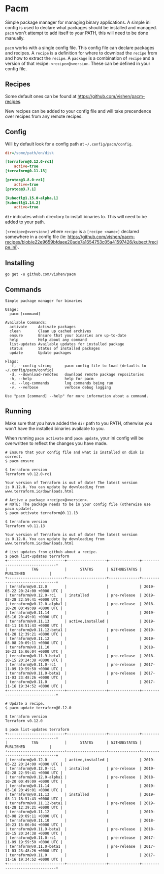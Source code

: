 # Pacm

Simple package manager for managing binary applications. A simple ini config is 
used to declare what packages should be installed and managed. `pacm` won't 
attempt to add itself to your PATH, this will need to be done manually.

`pacm` works with a single config file. This config file can declare packages and 
recipes. A `recipe` is a definition for where to download the `recipe` from and
how to extract the `recipe`. A `package` is a combination of `recipe` and a version
of that recipe: `<recipe>@<version`. These can be defined in your config file.

## Recipes

Some default ones can be found at https://github.com/vishen/pacm-recipes.

New recipes can be added to your config file and will take precendence
over recipes from any remote recipes.

## Config

Will by default look for a config path at `~/.config/pacm/config`.

```ini
dir=/some/path/on/disk

[terraform@0.12.0-rc1]
	active=true
[terraform@0.11.13]

[protoc@3.8.0-rc1]
	active=true
[protoc@3.7.1]

[kubectl@1.15.0-alpha.1]
[kubectl@1.14.2]
	active=true
```

`dir` indicates which directory to install binaries to. This will
need to be added to your path.

`[<recipe>@<version>]` where `recipe` is a `[recipe <name>]` declared
somewhere in a config file (ie: https://github.com/vishen/pacm-recipes/blob/e22e9659bfdaee20ade7a1654753c05a41597426/kubectl/recipe.ini).

## Installing

	go get -u github.com/vishen/pacm

## Commands

```
Simple package manager for binaries

Usage:
  pacm [command]

Available Commands:
  activate     Activate packages
  clean        Clean up cached archives
  ensure       Ensure that your binaries are up-to-date
  help         Help about any command
  list-updates Available updates for installed package
  status       Status of installed packages
  update       Update packages

Flags:
  -f, --config string      pacm config file to load (defaults to ~/.config/pacm/config)
  -d, --download-remotes   download remote package repositories
  -h, --help               help for pacm
  -x, --log-commands       log commands being run
  -v, --verbose            verbose debug logging

Use "pacm [command] --help" for more information about a command.
```

## Running

Make sure that you have added the `dir` path to you PATH, otherwise
you won't have the installed binaries available to you.

When running `pacm activate` and `pacm update`, your ini config
will be overwritten to reflect the changes you have made.

```
# Ensure that your config file and what is installed on disk is correct.
$ pacm ensure

$ terraform version
Terraform v0.12.0-rc1

Your version of Terraform is out of date! The latest version
is 0.12.0. You can update by downloading from www.terraform.io/downloads.html

# Active a package <recipe>@<version>. 
# NOTE: The package needs to be in your config file (otherwise use pacm update).
$ pacm activate terraform@0.11.13

$ terraform version
Terraform v0.11.13

Your version of Terraform is out of date! The latest version
is 0.12.0. You can update by downloading from www.terraform.io/downloads.html

# List updates from github about a recipe.
$ pacm list-updates terraform
+--------------------------+------------------+--------------+-------------------------------+
|           TAG            |      STATUS      | GITHUBSTATUS |           PUBLISHED           |
+--------------------------+------------------+--------------+-------------------------------+
| terraform@v0.12.0        |                  |              | 2019-05-22 20:24:00 +0000 UTC |
| terraform@v0.12.0-rc1    | installed        | pre-release  | 2019-02-28 22:59:41 +0000 UTC |
| terraform@v0.12.0-alpha1 |                  | pre-release  | 2018-10-20 00:49:09 +0000 UTC |
| terraform@v0.11.14       |                  |              | 2019-05-16 20:49:01 +0000 UTC |
| terraform@v0.11.13       | active,installed |              | 2019-03-11 18:51:43 +0000 UTC |
| terraform@v0.11.12-beta1 |                  | pre-release  | 2019-01-28 12:39:21 +0000 UTC |
| terraform@v0.11.12       |                  |              | 2019-03-08 20:09:11 +0000 UTC |
| terraform@v0.11.10       |                  |              | 2018-10-23 15:06:04 +0000 UTC |
| terraform@v0.11.9-beta1  |                  | pre-release  | 2018-10-15 20:24:38 +0000 UTC |
| terraform@v0.11.0-rc1    |                  | pre-release  | 2017-11-09 19:59:50 +0000 UTC |
| terraform@v0.11.0-beta1  |                  | pre-release  | 2017-11-03 23:48:26 +0000 UTC |
| terraform@v0.11.0        |                  |              | 2017-11-16 19:34:52 +0000 UTC |
+--------------------------+------------------+--------------+-------------------------------+

# Update a recipe.
$ pacm update terraform@0.12.0

$ terraform version
Terraform v0.12.0

$ pacm list-updates terraform
+--------------------------+------------------+--------------+-------------------------------+
|           TAG            |      STATUS      | GITHUBSTATUS |           PUBLISHED           |
+--------------------------+------------------+--------------+-------------------------------+
| terraform@v0.12.0        | active,installed |              | 2019-05-22 20:24:00 +0000 UTC |
| terraform@v0.12.0-rc1    | installed        | pre-release  | 2019-02-28 22:59:41 +0000 UTC |
| terraform@v0.12.0-alpha1 |                  | pre-release  | 2018-10-20 00:49:09 +0000 UTC |
| terraform@v0.11.14       |                  |              | 2019-05-16 20:49:01 +0000 UTC |
| terraform@v0.11.13       | installed        |              | 2019-03-11 18:51:43 +0000 UTC |
| terraform@v0.11.12-beta1 |                  | pre-release  | 2019-01-28 12:39:21 +0000 UTC |
| terraform@v0.11.12       |                  |              | 2019-03-08 20:09:11 +0000 UTC |
| terraform@v0.11.10       |                  |              | 2018-10-23 15:06:04 +0000 UTC |
| terraform@v0.11.9-beta1  |                  | pre-release  | 2018-10-15 20:24:38 +0000 UTC |
| terraform@v0.11.0-rc1    |                  | pre-release  | 2017-11-09 19:59:50 +0000 UTC |
| terraform@v0.11.0-beta1  |                  | pre-release  | 2017-11-03 23:48:26 +0000 UTC |
| terraform@v0.11.0        |                  |              | 2017-11-16 19:34:52 +0000 UTC |
+--------------------------+------------------+--------------+-------------------------------+
```
